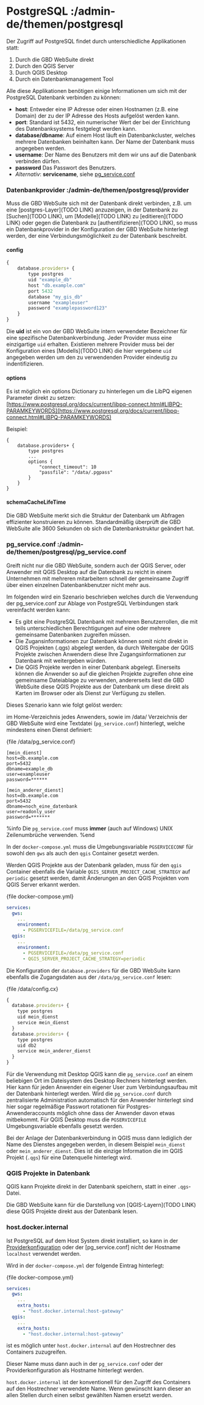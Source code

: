 # PostgreSQL :/admin-de/themen/postgresql

Der Zugriff auf PostgreSQL findet durch unterschiedliche Applikationen statt:

1. Durch die GBD WebSuite direkt
2. Durch den QGIS Server
3. Durch QGIS Desktop
4. Durch ein Datenbankmanagement Tool

Alle diese Applikationen benötigen einige Informationen um sich mit der 
PostgreSQL Datenbank verbinden zu können:

- **host**: Entweder eine IP Adresse oder einen Hostnamen (z.B. eine Domain)
  der zu der IP Adresse des Hosts aufgelöst werden kann.
- **port**: Standard ist 5432, ein numerischer Wert der bei der Einrichtung 
  des Datenbanksystems festgelegt werden kann.
- **database/dbname**: Auf einem Host läuft ein Datenbankcluster, welches mehrere 
  Datenbanken beinhalten kann. Der Name der Datenbank muss angegeben werden.
- **username**: Der Name des Benutzers mit dem wir uns auf die Datenbank 
  verbinden dürfen.
- **password** Das Passwort des Benutzers.
- _Alternativ_: **servicename**, siehe [pg_service.conf](/admin-de/themen/postgresql/pg_service.conf)

### Datenbankprovider :/admin-de/themen/postgresql/provider

Muss die GBD WebSuite sich mit der Datenbank direkt verbinden, z.B. um eine 
[postgres-Layer](TODO LINK) anzuzeigen, in der Datenbank zu [Suchen](TODO LINK),
um [Modelle](TODO LINK) zu [editieren](TODO LINK) oder gegen die Datenbank zu 
[authentifizieren](TODO LINK), so muss ein Datenbankprovider in der Konfiguration 
der GBD WebSuite hinterlegt werden, der eine Verbindungsmöglichkeit zu der 
Datenbank beschreibt.

#### config

```javascript
{
    database.providers+ {
        type postgres
        uid "example_db"
        host "db.example.com"
        port 5432
        database "my_gis_db"
        username "exampleuser"
        password "examplepassword123"
    }
}
```

Die **uid** ist ein von der GBD WebSuite intern verwendeter Bezeichner für
eine spezifische Datenbankverbindung. Jeder Provider muss eine einzigartige `uid`
erhalten. Existieren mehrere Provider muss bei der Konfiguration eines 
[Modells](TODO LINK) die hier vergebene `uid` angegeben werden um den zu 
verwendenden Provider eindeutig zu indentifizieren.

#### options

Es ist möglich ein options Dictionary zu hinterlegen um die LibPQ eigenen 
Parameter direkt zu setzen:
[https://www.postgresql.org/docs/current/libpq-connect.html#LIBPQ-PARAMKEYWORDS](https://www.postgresql.org/docs/current/libpq-connect.html#LIBPQ-PARAMKEYWORDS)

Beispiel:
```
{
    database.providers+ {
        type postgres
        ...
        options {
            "connect_timeout": 10
            "passfile": "/data/.pgpass"
        }
    }
}
```

#### schemaCacheLifeTime

Die GBD WebSuite merkt sich die Struktur der Datenbank um Abfragen effizienter 
konstruieren zu können. Standardmäßig überprüft die GBD WebSuite alle 3600 Sekunden
ob sich die Datenbankstruktur geändert hat.


### pg_service.conf :/admin-de/themen/postgresql/pg_service.conf

Greift nicht nur die GBD WebSuite, sondern auch der QGIS Server, oder Anwender 
mit QGIS Desktop auf die Datenbank zu reicht in einem Unternehmen mit mehreren 
mitarbeitern schnell der gemeinsame Zugriff über einen einzelnen 
Datenbankbenutzer nicht mehr aus.

Im folgenden wird ein Szenario beschrieben welches durch die Verwendung der
pg_service.conf zur Ablage von PostgreSQL Verbindungen stark vereinfacht werden 
kann:

- Es gibt eine PostgreSQL Datenbank mit mehreren Benutzerrollen, die mit 
  teils unterschiedlichen Berechtigungen auf eine oder mehrere gemeinsame 
  Datenbanken zugreifen müssen.
- Die Zugansinformationen zur Datenbank können somit nicht direkt in QGIS 
  Projekten (.qgs) abgelegt werden, da durch Weitergabe der QGIS Projekte 
  zwischen Anwendern diese Ihre Zugangsinformationen zur Datenbank mit weitergeben
  würden.
- Die QGIS Projekte werden in einer Datenbank abgelegt. Einerseits können die 
  Anwender so auf die gleichen Projekte zugreifen ohne eine gemeinsame Dateiablage
  zu verwenden, andererseits liest die GBD WebSuite diese QGIS Projekte aus der 
  Datenbank um diese direkt als Karten im Browser oder als Dienst zur Verfügung 
  zu stellen.

Dieses Szenario kann wie folgt gelöst werden:

im Home-Verzeichnis jedes Anwenders, sowie im /data/ Verzeichnis der GBD WebSuite
wird eine Textdatei (`pg_service.conf`) hinterlegt, welche mindestens einen Dienst 
definiert:


{file /data/pg_service.conf}
```
[mein_dienst]
host=db.example.com
port=5432
dbname=example_db
user=exampleuser
password=******

[mein_anderer_dienst]
host=db.example.com
port=5432
dbname=noch_eine_datenbank
user=readonly_user
password=*******
```

%info
Die `pg_service.conf` muss **immer** (auch auf Windows) UNIX Zeilenumbrüche 
verwenden.
%end

In der `docker-compose.yml` muss die Umgebungsvariable `PGSERVICECONF` für 
sowohl den `gws` als auch den `qgis` Container gesetzt werden.

Werden QGIS Projekte aus der Datenbank geladen, muss für den `qgis` Container 
ebenfalls die Variable `QGIS_SERVER_PROJECT_CACHE_STRATEGY` auf `periodic` 
gesetzt werden, damit Änderungen an den QGIS Projekten vom QGIS Server erkannt 
werden.

{file docker-compose.yml}
```yaml
services:
  gws:
    ...
    environment:
      - PGSERVICEFILE=/data/pg_service.conf
  qgis:
    ...
    environment:
      - PGSERVICEFILE=/data/pg_service.conf
      - QGIS_SERVER_PROJECT_CACHE_STRATEGY=periodic
```

Die Konfiguration der `database.providers` für die GBD WebSuite kann ebenfalls 
die Zugangsdaten aus der `/data/pg_service.conf` lesen:

{file /data/config.cx}
```javascript
{
  database.providers+ {
    type postgres
    uid mein_dienst
    service mein_dienst
  }
  database.providers+ {
    type postgres
    uid db2
    service mein_anderer_dienst
  }
}
```

Für die Verwendung mit Desktop QGIS kann die `pg_service.conf` an einem 
beliebigen Ort im Dateisystem des Desktop Rechners hinterlegt werden. 
Hier kann für jeden Anwender ein eigener User zum Verbindungsaufbau mit der 
Datenbank hinterlegt werden. Wird die `pg_service.conf` durch zentralisierte 
Administration automatisch für den Anwender hinterlegt sind hier sogar 
regelmäßige Passwort rotationen für Postgres-Anwenderaccounts möglich ohne dass 
der Anwender davon etwas mitbekommt.
Für QGIS Desktop muss die `PGSERVICEFILE` Umgebungsvariable ebenfalls gesetzt werden. 

Bei der Anlage der Datenbankverbindung in QGIS muss dann lediglich der Name des 
Dienstes angegeben werden, in diesem Beispiel `mein_dienst` oder `mein_anderer_dienst`.
Dies ist die einzige Information die im QGIS Projekt (`.qgs`) für eine Datenquelle 
hinterlegt wird.

### QGIS Projekte in Datenbank

QGIS kann Projekte direkt in der Datenbank speichern, statt in einer `.qgs`-Datei.

Die GBD WebSuite kann für die Darstellung von [QGIS-Layern](TODO LINK) diese 
QGIS Projekte direkt aus der Datenbank lesen.

### host.docker.internal

Ist PostgreSQL auf dem Host System direkt installiert, so kann in der 
[Providerkonfiguration](/admin-de/themen/postgresql/config) oder der 
[pg_service.conf] nicht der Hostname `localhost` verwendet werden.

Wird in der `docker-compose.yml` der folgende Eintrag hinterlegt:

{file docker-compose.yml}
```yaml
services:
  gws:
    ...
    extra_hosts:
      - "host.docker.internal:host-gateway"
  qgis:
    ...
    extra_hosts:
      - "host.docker.internal:host-gateway"
```

ist es möglich unter `host.docker.internal` auf den Hostrechner des Containers 
zuzugreifen.

Dieser Name muss dann auch in der `pg_service.conf` oder der Providerkonfiguration 
als Hostname hinterlegt werden.

`host.docker.internal` ist der konventionell für den Zugriff des Containers auf 
den Hostrechner verwendete Name. Wenn gewünscht kann dieser an allen Stellen durch 
einen selbst gewählten Namen ersetzt werden.

